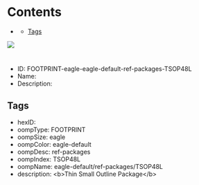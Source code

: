 



Contents
========

* [](#)
	* [Tags](#tags)
  
![][im]
# 

- ID: FOOTPRINT-eagle-eagle-default-ref-packages-TSOP48L
- Name: 
- Description: 

## Tags

- hexID: 
- oompType: FOOTPRINT
- oompSize: eagle
- oompColor: eagle-default
- oompDesc: ref-packages
- oompIndex: TSOP48L
- oompName: eagle-default/ref-packages/TSOP48L
- description: &lt;b&gt;Thin Small Outline Package&lt;/b&gt;



[im]: image.png
